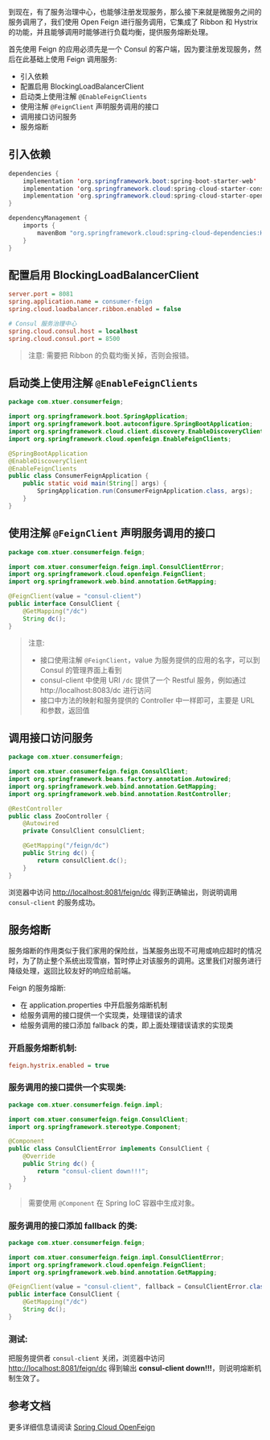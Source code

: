 到现在，有了服务治理中心，也能够注册发现服务，那么接下来就是微服务之间的服务调用了，我们使用 Open Feign 进行服务调用，它集成了 Ribbon 和 Hystrix 的功能，并且能够调用时能够进行负载均衡，提供服务熔断处理。

首先使用 Feign 的应用必须先是一个 Consul 的客户端，因为要注册发现服务，然后在此基础上使用 Feign 调用服务:

* 引入依赖
* 配置启用 BlockingLoadBalancerClient
* 启动类上使用注解 `@EnableFeignClients`
* 使用注解 `@FeignClient` 声明服务调用的接口
* 调用接口访问服务
* 服务熔断

## 引入依赖

```java
dependencies {
    implementation 'org.springframework.boot:spring-boot-starter-web'
    implementation 'org.springframework.cloud:spring-cloud-starter-consul-discovery'
    implementation 'org.springframework.cloud:spring-cloud-starter-openfeign'
}

dependencyManagement {
    imports {
        mavenBom "org.springframework.cloud:spring-cloud-dependencies:Hoxton.SR1"
    }
}
```

## 配置启用 BlockingLoadBalancerClient

```ini
server.port = 8081
spring.application.name = consumer-feign
spring.cloud.loadbalancer.ribbon.enabled = false

# Consul 服务治理中心
spring.cloud.consul.host = localhost
spring.cloud.consul.port = 8500
```

> 注意: 需要把 Ribbon 的负载均衡关掉，否则会报错。

## 启动类上使用注解 `@EnableFeignClients`

```java
package com.xtuer.consumerfeign;

import org.springframework.boot.SpringApplication;
import org.springframework.boot.autoconfigure.SpringBootApplication;
import org.springframework.cloud.client.discovery.EnableDiscoveryClient;
import org.springframework.cloud.openfeign.EnableFeignClients;

@SpringBootApplication
@EnableDiscoveryClient
@EnableFeignClients
public class ConsumerFeignApplication {
	public static void main(String[] args) {
		SpringApplication.run(ConsumerFeignApplication.class, args);
	}
}
```

## 使用注解 `@FeignClient` 声明服务调用的接口

```java
package com.xtuer.consumerfeign.feign;

import com.xtuer.consumerfeign.feign.impl.ConsulClientError;
import org.springframework.cloud.openfeign.FeignClient;
import org.springframework.web.bind.annotation.GetMapping;

@FeignClient(value = "consul-client")
public interface ConsulClient {
    @GetMapping("/dc")
    String dc();
}
```

> 注意:
>
> * 接口使用注解 `@FeignClient`，value 为服务提供的应用的名字，可以到 Consul 的管理界面上看到
> * consul-client 中使用 URI `/dc` 提供了一个 Restful 服务，例如通过 http://localhost:8083/dc 进行访问
> * 接口中方法的映射和服务提供的 Controller 中一样即可，主要是 URL 和参数，返回值

## 调用接口访问服务

```java
package com.xtuer.consumerfeign;

import com.xtuer.consumerfeign.feign.ConsulClient;
import org.springframework.beans.factory.annotation.Autowired;
import org.springframework.web.bind.annotation.GetMapping;
import org.springframework.web.bind.annotation.RestController;

@RestController
public class ZooController {
    @Autowired
    private ConsulClient consulClient;

    @GetMapping("/feign/dc")
    public String dc() {
        return consulClient.dc();
    }
}
```

浏览器中访问 <http://localhost:8081/feign/dc> 得到正确输出，则说明调用 `consul-client` 的服务成功。

## 服务熔断

服务熔断的作用类似于我们家用的保险丝，当某服务出现不可用或响应超时的情况时，为了防止整个系统出现雪崩，暂时停止对该服务的调用。这里我们对服务进行降级处理，返回比较友好的响应给前端。

Feign 的服务熔断:

* 在 application.properties 中开启服务熔断机制
* 给服务调用的接口提供一个实现类，处理错误的请求
* 给服务调用的接口添加 fallback 的类，即上面处理错误请求的实现类

### 开启服务熔断机制:

```ini
feign.hystrix.enabled = true
```

### 服务调用的接口提供一个实现类:

```java
package com.xtuer.consumerfeign.feign.impl;

import com.xtuer.consumerfeign.feign.ConsulClient;
import org.springframework.stereotype.Component;

@Component
public class ConsulClientError implements ConsulClient {
    @Override
    public String dc() {
        return "consul-client down!!!";
    }
}
```

> 需要使用 `@Component` 在 Spring IoC 容器中生成对象。

### 服务调用的接口添加 fallback 的类:

```java
package com.xtuer.consumerfeign.feign;

import com.xtuer.consumerfeign.feign.impl.ConsulClientError;
import org.springframework.cloud.openfeign.FeignClient;
import org.springframework.web.bind.annotation.GetMapping;

@FeignClient(value = "consul-client", fallback = ConsulClientError.class)
public interface ConsulClient {
    @GetMapping("/dc")
    String dc();
}
```

### 测试:

把服务提供者 `consul-client` 关闭，浏览器中访问 <http://localhost:8081/feign/dc> 得到输出 **consul-client down!!!**，则说明熔断机制生效了。

## 参考文档

更多详细信息请阅读 [Spring Cloud OpenFeign](https://cloud.spring.io/spring-cloud-openfeign/reference/html/)